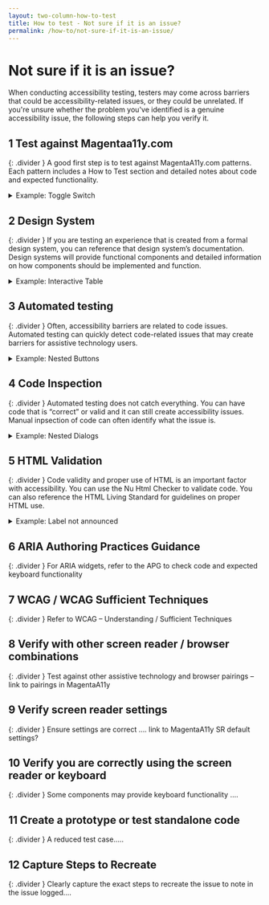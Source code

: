 ```yaml
---
layout: two-column-how-to-test
title: How to test - Not sure if it is an issue?
permalink: /how-to/not-sure-if-it-is-an-issue/
---
```


# Not sure if it is an issue?
When conducting accessibility testing, testers may come across barriers that could be accessibility-related issues, or they could be unrelated. If you're unsure whether the problem you've identified is a genuine accessibility issue, the following steps can help you verify it.

## <step-number>1</step-number> Test against Magentaa11y.com
{: .divider }
A good first step is to test against MagentaA11y.com patterns.  Each pattern includes a How to Test section and detailed notes about code and expected functionality. 

<details>
  <summary>
    Example: Toggle Switch
  </summary>
  <h3>Scenario</h3>
  On the web page you are testing you encounter a toggle switch that does not work with the left and right arrow keys like you believe it should.

  <h3>What to do</h3>
  To verify if arrow key support is expected for toggles on the web, you can first check MagentaA11y. Locate the <a href="/checklist-web/toggle-switch/">Toggle Switch</a> component page and review the How to test section. Arrow key support is not mentioned so this is not a requirement for toggle switches and so this is not an accessibility issue.  
</details>

## <step-number>2</step-number> Design System 
{: .divider }
If you are testing an experience that is created from a formal design system, you can reference that design system’s documentation. Design systems will provide functional components and detailed information on how components should be implemented and function. 

<details>
  <summary>
    Example: Interactive Table
  </summary>
  <h3>Scenario</h3>
  You are testing a page that consists of an interactive table. When you send keyboard focus to the table, focus skips the table headers and jumps to the 2nd row. You are not sure if this is a focus order issue.

  <h3>What to do</h3>
  You know this project uses the brand-new design system, so you check the documentation for the interactive table. You learn that the table is implemented as an ARIA Grid and learn that this is the expected behavior, so this is not an accessibility issue.  
</details>


## <step-number>3</step-number> Automated testing 
{: .divider }
Often, accessibility barriers are related to code issues. Automated testing can quickly detect code-related issues that may create barriers for assistive technology users. 

<details>
  <summary>
    Example: Nested Buttons
  </summary>
  <h3>Scenario</h3>
  You are testing a button that when activated, presents a list of options. For some reason, the screen reader will not interact with the button correctly. 

  <h3>What to do</h3>
  You have ran some automated accessibility tests and in the results there is an issue identified that indicates the author has nested a button element inside of another button element and that is no only invalid HTML, it is creating the barrier with the screen reader so this is an issue. 
</details>

## <step-number>4</step-number> Code Inspection 
{: .divider }
Automated testing does not catch everything. You can have code that is “correct” or valid and it can still create accessibility issues. Manual inpsection of code can often identify what the issue is.

<details>
  <summary>
    Example: Nested Dialogs
  </summary>
  <h3>Scenario</h3>
  On the web page you are testing you encounter a dialog that its contents are not announced by the NVDA screen reader for some reason.

  <h3>What to do</h3>
  After opening Chrome DevTools and inspection of the code you notice up higher in the DOM that there is actually a dialog element nested inside of another dialog element. While this may be valid HTML, it has created a barrier for NVDA users because it is not a standard implementation of a dialog. 
</details>

## <step-number>5</step-number> HTML Validation
{: .divider }
Code validity and proper use of HTML is an important factor with accessibility.   You can use the Nu Html Checker to validate code. You can also reference the HTML Living Standard for guidelines on proper HTML use.  

<details>
  <summary>
    Example: Label not announced
  </summary>
  <h3>Scenario</h3>
  An ARIA Combobox has a nearby text label, but this label is not announced by the screen reader when the widget receives focus. 

  <h3>What to do</h3>
  Using the Nu Html Checker, validate an isolated fragment of code to see if there are any code validity issues. Improper use of HTML or even spelling errors can cause accessibility barriers. For example, `aria-labeledby` is misspelled and should be `aria-labelledby`. Code validation would detect this code issue. 
</details>

## <step-number>6</step-number> ARIA Authoring Practices Guidance  
{: .divider }
For ARIA widgets, refer to the APG to check code and expected keyboard functionality  

## <step-number>7</step-number> WCAG / WCAG Sufficient Techniques 
{: .divider }
Refer to WCAG – Understanding / Sufficient Techniques 

## <step-number>8</step-number> Verify with other screen reader / browser combinations
{: .divider } 
Test against other assistive technology and browser pairings – link to pairings in MagentaA11y 

## <step-number>9</step-number> Verify screen reader settings 
{: .divider }
Ensure settings are correct …. link to MagentaA11y SR default settings? 

## <step-number>10</step-number> Verify you are correctly using the screen reader or keyboard
{: .divider } 
Some components may provide keyboard functionality ….  

## <step-number>11</step-number> Create a prototype or test standalone code
{: .divider } 
A reduced test case..... 

## <step-number>12</step-number> Capture Steps to Recreate 
{: .divider }
Clearly capture the exact steps to recreate the issue to note in the issue logged.... 
